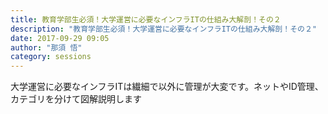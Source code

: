 ```yaml
---
title: 教育学部生必須！大学運営に必要なインフラITの仕組み大解剖！その２
description: "教育学部生必須！大学運営に必要なインフラITの仕組み大解剖！その２"
date: 2017-09-29 09:05
author: "那須 悟"
category: sessions
---
```

大学運営に必要なインフラITは繊細で以外に管理が大変です。ネットやID管理、カテゴリを分けて図解説明します